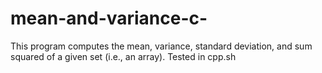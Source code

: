 # mean-and-variance-c-
This program computes the mean, variance, standard deviation, and sum squared of a given set (i.e., an array). Tested in cpp.sh
